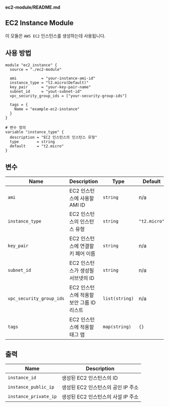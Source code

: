 **ec2-module/README.md**

## **EC2 Instance Module**

이 모듈은 `AWS EC2` 인스턴스를 생성하는데 사용됩니다.

## 사용 방법
```hcl
module "ec2_instance" {
  source = "./ec2-module"

  ami           = "your-instance-ami-id"
  instance_type = "t2.micro(Default)"
  key_pair      = "your-key-pair-name"
  subnet_id     = "yout-subnet-id"
  vpc_security_group_ids = ["your-security-group-ids"]

  tags = {
    Name = "example-ec2-instance"
  }
}

# 변수 정의
variable "instance_type" {
  description = "EC2 인스턴스의 인스턴스 유형"
  type        = string
  default     = "t2.micro"
}
```

## 변수

| Name | Description | Type | Default | Required |
|------|-------------|------|---------|:--------:|
| `ami` | EC2 인스턴스에 사용할 AMI ID | `string` | n/a | yes |
| `instance_type` | EC2 인스턴스의 인스턴스 유형 | `string` | `"t2.micro"` | no |
| `key_pair` | EC2 인스턴스에 연결할 키 페어 이름 | `string` | n/a | yes |
| `subnet_id` | EC2 인스턴스가 생성될 서브넷의 ID | `string` | n/a | yes |
| `vpc_security_group_ids` | EC2 인스턴스에 적용할 보안 그룹 ID 리스트 | `list(string)` | n/a | yes |
| `tags` | EC2 인스턴스에 적용할 태그 맵 | `map(string)` | `{}` | no |

## 출력

| Name | Description |
|------|-------------|
| `instance_id` | 생성된 EC2 인스턴스의 ID |
| `instance_public_ip` | 생성된 EC2 인스턴스의 공인 IP 주소 |
| `instance_private_ip` | 생성된 EC2 인스턴스의 사설 IP 주소 |
